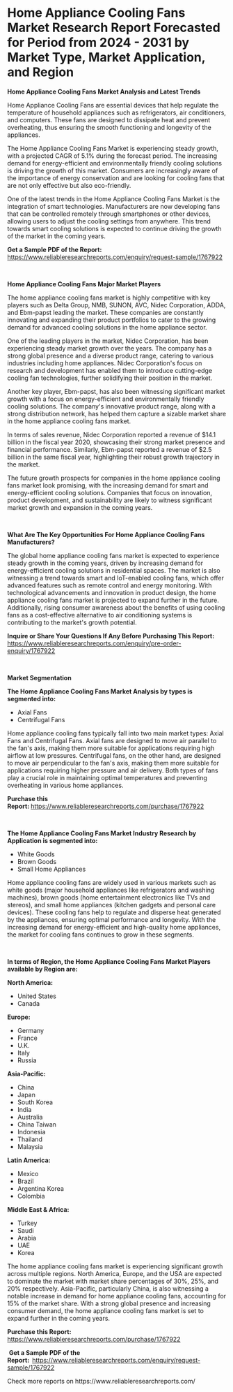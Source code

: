 <p><h1>Home Appliance Cooling Fans Market Research Report Forecasted for Period from 2024 -  2031 by Market Type, Market Application, and Region</h1></p><p><strong>Home Appliance Cooling Fans Market Analysis and Latest Trends</strong></p>
<p><p>Home Appliance Cooling Fans are essential devices that help regulate the temperature of household appliances such as refrigerators, air conditioners, and computers. These fans are designed to dissipate heat and prevent overheating, thus ensuring the smooth functioning and longevity of the appliances.</p><p>The Home Appliance Cooling Fans Market is experiencing steady growth, with a projected CAGR of 5.1% during the forecast period. The increasing demand for energy-efficient and environmentally friendly cooling solutions is driving the growth of this market. Consumers are increasingly aware of the importance of energy conservation and are looking for cooling fans that are not only effective but also eco-friendly.</p><p>One of the latest trends in the Home Appliance Cooling Fans Market is the integration of smart technologies. Manufacturers are now developing fans that can be controlled remotely through smartphones or other devices, allowing users to adjust the cooling settings from anywhere. This trend towards smart cooling solutions is expected to continue driving the growth of the market in the coming years.</p></p>
<p><strong>Get a Sample PDF of the Report:&nbsp;</strong> <a href="https://www.reliableresearchreports.com/enquiry/request-sample/1767922">https://www.reliableresearchreports.com/enquiry/request-sample/1767922</a></p>
<p>&nbsp;</p>
<p><strong>Home Appliance Cooling Fans Major Market Players</strong></p>
<p><p>The home appliance cooling fans market is highly competitive with key players such as Delta Group, NMB, SUNON, AVC, Nidec Corporation, ADDA, and Ebm-papst leading the market. These companies are constantly innovating and expanding their product portfolios to cater to the growing demand for advanced cooling solutions in the home appliance sector.</p><p>One of the leading players in the market, Nidec Corporation, has been experiencing steady market growth over the years. The company has a strong global presence and a diverse product range, catering to various industries including home appliances. Nidec Corporation's focus on research and development has enabled them to introduce cutting-edge cooling fan technologies, further solidifying their position in the market.</p><p>Another key player, Ebm-papst, has also been witnessing significant market growth with a focus on energy-efficient and environmentally friendly cooling solutions. The company's innovative product range, along with a strong distribution network, has helped them capture a sizable market share in the home appliance cooling fans market.</p><p>In terms of sales revenue, Nidec Corporation reported a revenue of $14.1 billion in the fiscal year 2020, showcasing their strong market presence and financial performance. Similarly, Ebm-papst reported a revenue of $2.5 billion in the same fiscal year, highlighting their robust growth trajectory in the market.</p><p>The future growth prospects for companies in the home appliance cooling fans market look promising, with the increasing demand for smart and energy-efficient cooling solutions. Companies that focus on innovation, product development, and sustainability are likely to witness significant market growth and expansion in the coming years.</p></p>
<p>&nbsp;</p>
<p><strong>What Are The Key Opportunities For Home Appliance Cooling Fans Manufacturers?</strong></p>
<p><p>The global home appliance cooling fans market is expected to experience steady growth in the coming years, driven by increasing demand for energy-efficient cooling solutions in residential spaces. The market is also witnessing a trend towards smart and IoT-enabled cooling fans, which offer advanced features such as remote control and energy monitoring. With technological advancements and innovation in product design, the home appliance cooling fans market is projected to expand further in the future. Additionally, rising consumer awareness about the benefits of using cooling fans as a cost-effective alternative to air conditioning systems is contributing to the market's growth potential.</p></p>
<p><strong>Inquire or Share Your Questions If Any Before Purchasing This Report:</strong> <a href="https://www.reliableresearchreports.com/enquiry/pre-order-enquiry/1767922">https://www.reliableresearchreports.com/enquiry/pre-order-enquiry/1767922</a></p>
<p>&nbsp;</p>
<p><strong>Market Segmentation</strong></p>
<p><strong>The Home Appliance Cooling Fans Market Analysis by types is segmented into:</strong></p>
<p><ul><li>Axial Fans</li><li>Centrifugal Fans</li></ul></p>
<p><p>Home appliance cooling fans typically fall into two main market types: Axial Fans and Centrifugal Fans. Axial fans are designed to move air parallel to the fan's axis, making them more suitable for applications requiring high airflow at low pressures. Centrifugal fans, on the other hand, are designed to move air perpendicular to the fan's axis, making them more suitable for applications requiring higher pressure and air delivery. Both types of fans play a crucial role in maintaining optimal temperatures and preventing overheating in various home appliances.</p></p>
<p><strong>Purchase this Report:&nbsp;</strong><a href="https://www.reliableresearchreports.com/purchase/1767922">https://www.reliableresearchreports.com/purchase/1767922</a></p>
<p>&nbsp;</p>
<p><strong>The Home Appliance Cooling Fans Market Industry Research by Application is segmented into:</strong></p>
<p><ul><li>White Goods</li><li>Brown Goods</li><li>Small Home Appliances</li></ul></p>
<p><p>Home appliance cooling fans are widely used in various markets such as white goods (major household appliances like refrigerators and washing machines), brown goods (home entertainment electronics like TVs and stereos), and small home appliances (kitchen gadgets and personal care devices). These cooling fans help to regulate and disperse heat generated by the appliances, ensuring optimal performance and longevity. With the increasing demand for energy-efficient and high-quality home appliances, the market for cooling fans continues to grow in these segments.</p></p>
<p>&nbsp;</p>
<p><strong>In terms of Region, the Home Appliance Cooling Fans Market Players available by Region are:</strong></p>
<p>
    <p> <strong> North America: </strong>
        <ul>
            <li>United States</li>
            <li>Canada</li>
        </ul>
        </p> 
    <p> <strong> Europe: </strong>
        <ul>
            <li>Germany</li>
            <li>France</li>
            <li>U.K.</li>
            <li>Italy</li>
            <li>Russia</li>
        </ul>
        </p> 
    <p> <strong> Asia-Pacific: </strong>
        <ul>
            <li>China</li>
            <li>Japan</li>
            <li>South Korea</li>
            <li>India</li>
            <li>Australia</li>
            <li>China Taiwan</li>
            <li>Indonesia</li>
            <li>Thailand</li>
            <li>Malaysia</li>
        </ul>
        </p> 
    <p> <strong> Latin America: </strong>
        <ul>
            <li>Mexico</li>
            <li>Brazil</li>
            <li>Argentina Korea</li>
            <li>Colombia</li>
        </ul>
        </p> 
    <p> <strong> Middle East & Africa: </strong>
        <ul>
            <li>Turkey</li>
            <li>Saudi</li>
            <li>Arabia</li>
            <li>UAE</li>
            <li>Korea</li>
        </ul>
    </p>
    </p>
<p><p>The home appliance cooling fans market is experiencing significant growth across multiple regions. North America, Europe, and the USA are expected to dominate the market with market share percentages of 30%, 25%, and 20% respectively. Asia-Pacific, particularly China, is also witnessing a notable increase in demand for home appliance cooling fans, accounting for 15% of the market share. With a strong global presence and increasing consumer demand, the home appliance cooling fans market is set to expand further in the coming years.</p></p>
<p><strong>Purchase this Report: </strong><a href="https://www.reliableresearchreports.com/purchase/1767922">https://www.reliableresearchreports.com/purchase/1767922</a></p>
<p>&nbsp;<strong>Get a Sample PDF of the Report:&nbsp;&nbsp;</strong><a href="https://www.reliableresearchreports.com/enquiry/request-sample/1767922">https://www.reliableresearchreports.com/enquiry/request-sample/1767922</a></p>
<p><strong></strong></p>
<p>Check more reports on https://www.reliableresearchreports.com/</p>